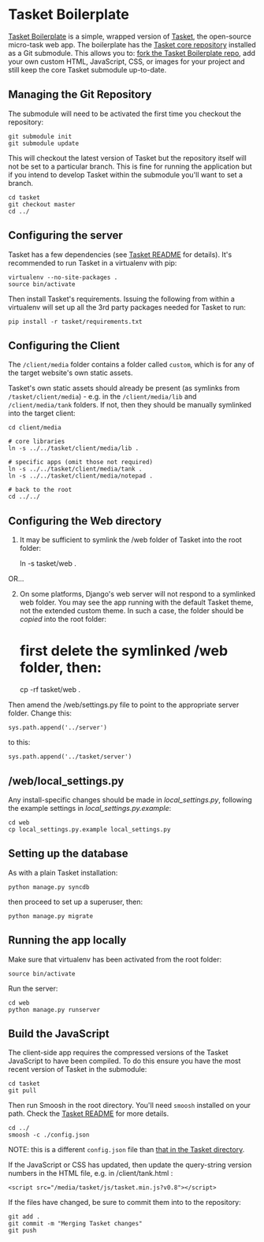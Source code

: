 Tasket Boilerplate
==================
[Tasket Boilerplate][#boilerplate] is a simple, wrapped version of [Tasket][#about], the open-source micro-task web app. The boilerplate has the [Tasket core repository][#corerepo] installed as a Git submodule. This allows you to: [fork the Tasket Boilerplate repo][#fork], add your own custom HTML, JavaScript, CSS, or images for your project and still keep the core Tasket submodule up-to-date.

Managing the Git Repository
---------------------------

The submodule will need to be activated the first time you checkout the 
repository:

    git submodule init
    git submodule update 

This will checkout the latest version of Tasket but the repository itself will
not be set to a particular branch. This is fine for running the application but
if you intend to develop Tasket within the submodule you'll want to set a branch.

    cd tasket
    git checkout master
    cd ../


Configuring the server
----------------------

Tasket has a few dependencies (see [Tasket README][#readme] for details). It's 
recommended to run Tasket in a virtualenv with pip:

    virtualenv --no-site-packages .
    source bin/activate


Then install Tasket's requirements. Issuing the following from within a
virtualenv will set up all the 3rd party packages needed for Tasket to run:

    pip install -r tasket/requirements.txt


Configuring the Client
----------------------

The `/client/media` folder contains a folder called `custom`, which is for any of the target website's own static assets.

Tasket's own static assets should already be present (as symlinks from `/tasket/client/media`) - e.g. in the `/client/media/lib` and `/client/media/tank` folders. If not, then they should be manually symlinked into the target client:

    cd client/media
    
    # core libraries
    ln -s ../../tasket/client/media/lib .
    
    # specific apps (omit those not required)
    ln -s ../../tasket/client/media/tank .
    ln -s ../../tasket/client/media/notepad .
    
    # back to the root
    cd ../../


Configuring the Web directory
-----------------------------

1) It may be sufficient to symlink the /web folder of Tasket into the root folder:

    ln -s tasket/web .

OR...

2) On some platforms, Django's web server will not respond to a symlinked 
web folder. You may see the app running with the default Tasket theme, not the extended
custom theme. In such a case, the folder should be _copied_ into the root folder:

    # first delete the symlinked /web folder, then:
    cp -rf tasket/web .

Then amend the /web/settings.py file to point to the appropriate server folder. 
Change this:

    sys.path.append('../server')

to this:

    sys.path.append('../tasket/server')


/web/local_settings.py
----------------------

Any install-specific changes should be made in _local\_settings.py_, following the example
settings in _local\_settings.py.example_:

    cd web
    cp local_settings.py.example local_settings.py


Setting up the database
-----------------------

As with a plain Tasket installation:

    python manage.py syncdb

then proceed to set up a superuser, then:

    python manage.py migrate


Running the app locally
-----------------------

Make sure that virtualenv has been activated from the root folder:

    source bin/activate

Run the server:

    cd web
    python manage.py runserver


Build the JavaScript
--------------------

The client-side app requires the compressed versions of the Tasket JavaScript
to have been compiled. To do this ensure you have the most recent version of
Tasket in the submodule:

    cd tasket
    git pull

Then run Smoosh in the root directory. You'll need `smoosh` installed on your path. 
Check the [Tasket README][#readme] for more details.

    cd ../
    smoosh -c ./config.json

NOTE: this is a different `config.json` file than [that in the Tasket directory][#config].

If the JavaScript or CSS has updated, then update the query-string version 
numbers in the HTML file, e.g. in /client/tank.html :

    <script src="/media/tasket/js/tasket.min.js?v0.8"></script>


If the files have changed, be sure to commit them into to the repository:

    git add .
    git commit -m "Merging Tasket changes"
    git push


[#about]: http://dharmafly.com/tasket
[#corerepo]: https://github.com/dharmafly/tasket
[#boilerplate]: https://github.com/dharmafly/tasket-boilerplate
[#config]: https://github.com/dharmafly/tasket/blob/master/client/media/js/build/config.json
[#readme]: https://github.com/dharmafly/tasket/blob/master/README.md
[#fork]: https://github.com/dharmafly/tasket-boilerplate/fork_select
